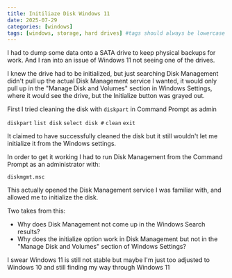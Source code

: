 ```yaml
--- 
title: Initiliaze Disk Windows 11
date: 2025-07-29
categories: [windows]
tags: [windows, storage, hard drives] #tags should always be lowercase
---
```


I had to dump some data onto a SATA drive to keep physical backups for work. And I ran into an issue of Windows 11 not seeing one of the drives. 

I knew the drive had to be initialized, but just searching Disk Management didn't pull up the actual Disk Management service I wanted, it would only pull up in the "Manage Disk and Volumes" section in Windows Settings, where it would see the drive, but the Initialize button was grayed out.

First I tried cleaning the disk with ``diskpart`` in Command Prompt as admin

``diskpart``
``list disk``
``select disk #``
``clean``
``exit``

It claimed to have successfully cleaned the disk but it still wouldn't let me initialize it from the Windows settings.

In order to get it working I had to run Disk Management from the Command Prompt as an administrator with:

``diskmgmt.msc``

This actually opened the Disk Management service I was familiar with, and allowed me to initialize the disk.

Two takes from this:

- Why does Disk Management not come up in the Windows Search results?
- Why does the initialize option work in Disk Management but not in the "Manage Disk and Volumes" section of Windows Settings?

I swear Windows 11 is still not stable but maybe I'm just too adjusted to Windows 10 and still finding my way through Windows 11